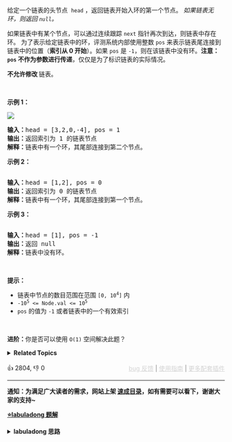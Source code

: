 <p>给定一个链表的头节点 &nbsp;<code>head</code>&nbsp;，返回链表开始入环的第一个节点。&nbsp;<em>如果链表无环，则返回&nbsp;<code>null</code>。</em></p>

<p>如果链表中有某个节点，可以通过连续跟踪 <code>next</code> 指针再次到达，则链表中存在环。 为了表示给定链表中的环，评测系统内部使用整数 <code>pos</code> 来表示链表尾连接到链表中的位置（<strong>索引从 0 开始</strong>）。如果 <code>pos</code> 是 <code>-1</code>，则在该链表中没有环。<strong>注意：<code>pos</code> 不作为参数进行传递</strong>，仅仅是为了标识链表的实际情况。</p>

<p><strong>不允许修改 </strong>链表。</p>

<ul> 
</ul>

<p>&nbsp;</p>

<p><strong>示例 1：</strong></p>

<p><img src="https://assets.leetcode.com/uploads/2018/12/07/circularlinkedlist.png" /></p>

<pre>
<strong>输入：</strong>head = [3,2,0,-4], pos = 1
<strong>输出：</strong>返回索引为 1 的链表节点
<strong>解释：</strong>链表中有一个环，其尾部连接到第二个节点。
</pre>

<p><strong>示例&nbsp;2：</strong></p>

<p><img alt="" src="https://assets.leetcode-cn.com/aliyun-lc-upload/uploads/2018/12/07/circularlinkedlist_test2.png" /></p>

<pre>
<strong>输入：</strong>head = [1,2], pos = 0
<strong>输出：</strong>返回索引为 0 的链表节点
<strong>解释：</strong>链表中有一个环，其尾部连接到第一个节点。
</pre>

<p><strong>示例 3：</strong></p>

<p><img alt="" src="https://assets.leetcode-cn.com/aliyun-lc-upload/uploads/2018/12/07/circularlinkedlist_test3.png" /></p>

<pre>
<strong>输入：</strong>head = [1], pos = -1
<strong>输出：</strong>返回 null
<strong>解释：</strong>链表中没有环。
</pre>

<p>&nbsp;</p>

<p><strong>提示：</strong></p>

<ul> 
 <li>链表中节点的数目范围在范围 <code>[0, 10<sup>4</sup>]</code> 内</li> 
 <li><code>-10<sup>5</sup> &lt;= Node.val &lt;= 10<sup>5</sup></code></li> 
 <li><code>pos</code> 的值为 <code>-1</code> 或者链表中的一个有效索引</li> 
</ul>

<p>&nbsp;</p>

<p><strong>进阶：</strong>你是否可以使用 <code>O(1)</code> 空间解决此题？</p>

<details><summary><strong>Related Topics</strong></summary>哈希表 | 链表 | 双指针</details><br>

<div>👍 2804, 👎 0<span style='float: right;'><span style='color: gray;'><a href='https://github.com/labuladong/fucking-algorithm/issues' target='_blank' style='color: lightgray;text-decoration: underline;'>bug 反馈</a> | <a href='https://labuladong.online/algo/fname.html?fname=jb插件简介' target='_blank' style='color: lightgray;text-decoration: underline;'>使用指南</a> | <a href='https://labuladong.online/algo/' target='_blank' style='color: lightgray;text-decoration: underline;'>更多配套插件</a></span></span></div>

<div id="labuladong"><hr>

**通知：为满足广大读者的需求，网站上架 [速成目录](https://labuladong.online/algo/intro/quick-learning-plan/)，如有需要可以看下，谢谢大家的支持~**



<p><strong><a href="https://labuladong.online/algo/essential-technique/linked-list-skills-summary/" target="_blank">⭐️labuladong 题解</a></strong></p>
<details><summary><strong>labuladong 思路</strong></summary>


<div id="labuladong_solution_zh">

## 基本思路

基于 [✔ ✨141. 环形链表](/problems/linked-list-cycle/) 的解法，直观地来说就是当快慢指针相遇时，让其中任一个指针指向头节点，然后让它俩以相同速度前进，再次相遇时所在的节点位置就是环开始的位置。

原理也简单说下吧，我们假设快慢指针相遇时，慢指针 `slow` 走了 `k` 步，那么快指针 `fast` 一定走了 `2k` 步：

![](https://labuladong.online/algo/images/linked-two-pointer/3.jpeg)

`fast` 一定比 `slow` 多走了 `k` 步，这多走的 `k` 步其实就是 `fast` 指针在环里转圈圈，所以 `k` 的值就是环长度的「整数倍」。

假设相遇点距环的起点的距离为 `m`，那么结合上图的 `slow` 指针，环的起点距头结点 `head` 的距离为 `k - m`，也就是说如果从 `head` 前进 `k - m` 步就能到达环起点。

巧的是，如果从相遇点继续前进 `k - m` 步，也恰好到达环起点：

![](https://labuladong.online/algo/images/linked-two-pointer/2.jpeg)

所以，只要我们把快慢指针中的任一个重新指向 `head`，然后两个指针同速前进，`k - m` 步后一定会相遇，相遇之处就是环的起点了。

**详细题解**：
  - [双指针技巧秒杀七道链表题目](https://labuladong.online/algo/essential-technique/linked-list-skills-summary/)

</div>





<div id="solution">

## 解法代码



<div class="tab-panel"><div class="tab-nav">
<button data-tab-item="cpp" class="tab-nav-button btn " data-tab-group="default" onclick="switchTab(this)">cpp🤖</button>

<button data-tab-item="python" class="tab-nav-button btn " data-tab-group="default" onclick="switchTab(this)">python🤖</button>

<button data-tab-item="java" class="tab-nav-button btn active" data-tab-group="default" onclick="switchTab(this)">java🟢</button>

<button data-tab-item="go" class="tab-nav-button btn " data-tab-group="default" onclick="switchTab(this)">go🤖</button>

<button data-tab-item="javascript" class="tab-nav-button btn " data-tab-group="default" onclick="switchTab(this)">javascript🤖</button>
</div><div class="tab-content">
<div data-tab-item="cpp" class="tab-item " data-tab-group="default"><div class="highlight">

```cpp
// 注意：cpp 代码由 chatGPT🤖 根据我的 java 代码翻译。
// 本代码的正确性已通过力扣验证，如有疑问，可以对照 java 代码查看。

class Solution {
public:
    ListNode *detectCycle(ListNode *head) {
        ListNode *fast, *slow;
        fast = slow = head;
        while (fast != nullptr && fast->next != nullptr) {
            fast = fast->next->next;
            slow = slow->next;
            if (fast == slow) break;/**<extend down -200>![](https://labuladong.online/algo/images/linked-two-pointer/3.jpeg) */
        }
        // 上面的代码类似 hasCycle 函数
        if (fast == nullptr || fast->next == nullptr) {
            // fast 遇到空指针说明没有环
            return nullptr;
        }

        // 重新指向头结点
        slow = head;/**<extend up -100>![](https://labuladong.online/algo/images/linked-two-pointer/2.jpeg) */
        // 快慢指针同步前进，相交点就是环起点
        while (slow != fast) {
            fast = fast->next;
            slow = slow->next;
        }
        return slow;
    }
};
```

</div></div>

<div data-tab-item="python" class="tab-item " data-tab-group="default"><div class="highlight">

```python
# 注意：python 代码由 chatGPT🤖 根据我的 java 代码翻译。
# 本代码的正确性已通过力扣验证，如有疑问，可以对照 java 代码查看。

class Solution:
    def detectCycle(self, head: ListNode):
        fast, slow = head, head
        while fast and fast.next:
            fast = fast.next.next
            slow = slow.next
            if fast == slow:
                break # <extend down -200>![](https://labuladong.online/algo/images/linked-two-pointer/3.jpeg) #
        
        # 上面的代码类似 hasCycle 函数
        if not fast or not fast.next:
            # fast 遇到空指针说明没有环
            return None
        
        # 重新指向头结点
        slow = head # <extend up -100>![](https://labuladong.online/algo/images/linked-two-pointer/2.jpeg) #
        # 快慢指针同步前进，相交点就是环起点
        while slow != fast:
            fast = fast.next
            slow = slow.next
        return slow
```

</div></div>

<div data-tab-item="java" class="tab-item active" data-tab-group="default"><div class="highlight">

```java
class Solution {
    public ListNode detectCycle(ListNode head) {
        ListNode fast, slow;
        fast = slow = head;
        while (fast != null && fast.next != null) {
            fast = fast.next.next;
            slow = slow.next;
            if (fast == slow) break;/**<extend down -200>![](https://labuladong.online/algo/images/linked-two-pointer/3.jpeg) */
        }
        // 上面的代码类似 hasCycle 函数
        if (fast == null || fast.next == null) {
            // fast 遇到空指针说明没有环
            return null;
        }

        // 重新指向头结点
        slow = head;/**<extend up -100>![](https://labuladong.online/algo/images/linked-two-pointer/2.jpeg) */
        // 快慢指针同步前进，相交点就是环起点
        while (slow != fast) {
            fast = fast.next;
            slow = slow.next;
        }
        return slow;
    }
}
```

</div></div>

<div data-tab-item="go" class="tab-item " data-tab-group="default"><div class="highlight">

```go
// 注意：go 代码由 chatGPT🤖 根据我的 java 代码翻译。
// 本代码的正确性已通过力扣验证，如有疑问，可以对照 java 代码查看。

func detectCycle(head *ListNode) *ListNode {
    fast, slow := head, head
    for fast != nil && fast.Next != nil {
        fast = fast.Next.Next
        slow = slow.Next
        if fast == slow {
            break/**<extend down -200>![](https://labuladong.online/algo/images/linked-two-pointer/3.jpeg) */
        }
    }
    // 上面的代码类似 hasCycle 函数
    if fast == nil || fast.Next == nil {
        // fast 遇到空指针说明没有环
        return nil
    }
    // 重新指向头结点
    slow = head/**<extend up -100>![](https://labuladong.online/algo/images/linked-two-pointer/2.jpeg) */
    // 快慢指针同步前进，相交点就是环起点
    for slow != fast {
        fast = fast.Next
        slow = slow.Next
    }
    return slow
}
```

</div></div>

<div data-tab-item="javascript" class="tab-item " data-tab-group="default"><div class="highlight">

```javascript
// 注意：javascript 代码由 chatGPT🤖 根据我的 java 代码翻译。
// 本代码的正确性已通过力扣验证，如有疑问，可以对照 java 代码查看。

var detectCycle = function(head) {
    let fast, slow;
    fast = slow = head;
    while (fast !== null && fast.next !== null) {
        fast = fast.next.next;
        slow = slow.next;
        if (fast == slow) break;/**<extend down -200>![](https://labuladong.online/algo/images/linked-two-pointer/3.jpeg) */
    }
    // 上面的代码类似 hasCycle 函数
    if (fast === null || fast.next === null) {
        // fast 遇到空指针说明没有环
        return null;
    }

    // 重新指向头结点
    slow = head;/**<extend up -100>![](https://labuladong.online/algo/images/linked-two-pointer/2.jpeg) */
    // 快慢指针同步前进，相交点就是环起点
    while (slow !== fast) {
        fast = fast.next;
        slow = slow.next;
    }
    return slow;
};
```

</div></div>
</div></div>

<hr /><details open hint-container details><summary style="font-size: medium"><strong>🌟🌟 算法可视化 🌟🌟</strong></summary><div id="data_linked-list-cycle-ii"  category="leetcode" ></div><div class="resizable aspect-ratio-container" style="height: 100%;">
<div id="iframe_linked-list-cycle-ii"></div></div>
</details><hr /><br />

</div>
</details>
</div>

